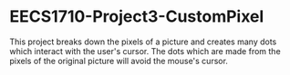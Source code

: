 # EECS1710-Project3-CustomPixel

This project breaks down the pixels of a picture and creates many dots which interact with
the user's cursor. The dots which are made from the pixels of the original picture will
avoid the mouse's cursor.
